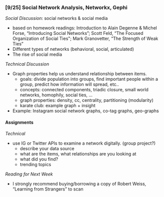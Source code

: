 ### [9/25] Social Network Analysis, Networkx, Gephi

_Social Discussion_: social networks & social media
- based on homework readings: Introduction to Alain Degenne & Michel Forse, “Introducing Social Networks”; Scott Feld, “The Focused Organization of Social Ties"; Mark Granovetter, “The Strength of Weak Ties” 
- Different types of networks (behavioral, social, articulated)
- The rise of social media

_Technical Discussion_
- Graph properties help us understand relationship between items.
    - goals: divide population into groups, find important people within a group, predict how information will spread, etc..
    - concepts: connected components, triadic closure, small world networks, homophily, social ties, ...
    - graph properties: density, cc, centrality, partitioning (modularity) 
    - karate club: example graph + insight
- Example: Instagram social network graphs, co-tag graphs, geo-graphs

#### Assignments

_Technical_
- use IG or Twitter APIs to examine a network digitally. (group project?)
    - describe your data source
    - what are the items, what relationships are you looking at
    - what did you find?
    - trending topics

_Reading for Next Week_
- I strongly recommend buying/borrowing a copy of Robert Weiss, “Learning from Strangers” to scan
